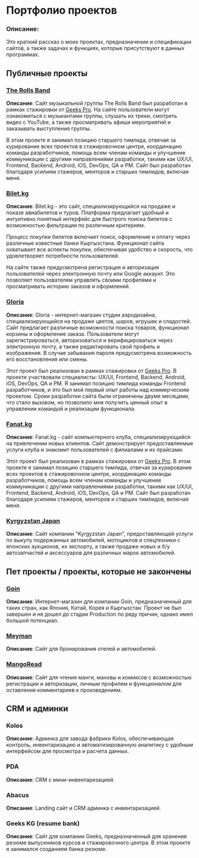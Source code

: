 # Портфолио проектов

### **Описание**:
Это краткий рассказ о моих проектах, предназначении и спецификации сайтов, а также задачах и функциях, которые присутствуют в данных программах.

## Публичные проекты

### [The Rolls Band](https://therollsband.com/)
**Описание**: Сайт музыкальной группы The Rolls Band был разработан в рамках стажировки от [Geeks Pro](https://geeks.kg/geeks-pro). На сайте пользователи могут ознакомиться с музыкантами группы, слушать их треки, смотреть видео с YouTube, а также просматривать афиши мероприятий и заказывать выступления группы.

В этом проекте я занимал позицию старшего тимлида, отвечая за курирование всех проектов в стажировочном центре, координацию команды разработчиков, помощь всем членам команды и улучшение коммуникации с другими направлениями разработки, такими как UX/UI, Frontend, Backend, Android, iOS, DevOps, QA и PM. Сайт был разработан благодаря усилиям стажеров, менторов и старших тимлидов, включая меня.

### [Bilet.kg](https://bilet.kg/en)
**Описание**: Bilet.kg - это сайт, специализирующийся на продаже и показе авиабилетов и туров. Платформа предлагает удобный и интуитивно понятный интерфейс для быстрого поиска билетов с возможностью фильтрации по различным критериям.

Процесс покупки билетов включает поиск, оформление и оплату через различные известные банки Кыргызстана. Функционал сайта охватывает все аспекты покупки, обеспечивая удобство и скорость, что удовлетворяет потребности пользователей.

На сайте также предусмотрена регистрация и авторизация пользователей через электронную почту или Google аккаунт. Это позволяет пользователям управлять своими профилями и просматривать историю заказов и оформлений.

### [Gloria](https://gloria.geeks.kg/)
**Описание**: Gloria - интернет-магазин студии аэродизайна, специализирующийся на продаже цветов, шаров, игрушек и сладостей. Сайт предлагает различные возможности поиска товаров, функционал корзины и оформление заказа. Пользователи могут зарегистрироваться, авторизоваться и верифицироваться через электронную почту, а также редактировать свой профиль и изображения. В случае забывания пароля предусмотрена возможность его восстановления или смены.

Этот проект был реализован в рамках стажировки от [Geeks Pro](https://geeks.kg/geeks-pro). В проекте участвовали специалисты: UX/UI, Frontend, Backend, Android, iOS, DevOps, QA и PM. Я занимал позицию тимлида команды Frontend разработчиков, и это был мой первый опыт работы над коммерческим проектом. Сроки разработки сайта были ограничены двумя месяцами, что стало вызовом, но позволило мне получить ценный опыт в управлении командой и реализации функционала.

### [Fanat.kg](https://fanat.kg/)
**Описание**: Fanat.kg - сайт компьютерного клуба, специализирующийся на привлечении новых клиентов. Сайт демонстрирует предоставляемые услуги клуба и знакомит пользователей с филиалами и их прайсами.

Этот проект был реализован в рамках стажировки от [Geeks Pro](https://geeks.kg/geeks-pro). В этом проекте я занимал позицию старшего тимлида, отвечая за курирование всех проектов в стажировочном центре, координацию команды разработчиков, помощь всем членам команды и улучшение коммуникации с другими направлениями разработки, такими как UX/UI, Frontend, Backend, Android, iOS, DevOps, QA и PM. Сайт был разработан благодаря усилиям стажеров, менторов и старших тимлидов, включая меня.

### [Kyrgyzstan Japan](https://kgjp.store/en)
**Описание**: Сайт компании "Kyrgyzstan Japan", предоставляющей услуги по выкупу подержанных автомобилей, мотоциклов и спецтехники с японских аукционов, их экспорту, а также продаже новых и б/у автозапчастей и аксессуаров для различных марок автомобилей.

## Пет проекты / проекты, которые не закончены

### [Goin](https://www.figma.com/design/j4eTh0IdGB8KLo4768wrXr/Гоин?t=YtB0GDW8WO5FZuap-0)
**Описание**: Интернет-магазин для компании Goin, предназначенный для таких стран, как Япония, Китай, Корея и Кыргызстан. Проект не был завершен и не дошел до стадии Production по ряду причин, однако имел большой потенциал.

### [Meyman](https://www.figma.com/design/PwfgWFpr9RKMjCb0ueXDBg/UX%2FUI-%235?node-id=6-2&t=WcQX617nBvn6ekhK-0)
**Описание**: Сайт для бронирования отелей и автомобилей.

### [MangoRead](https://www.figma.com/design/vMVfgkK5X8T5mmH4NXBoiQ/MangoRead-(Copy)-(Copy)?node-id=0-1&t=ReTDzI637vgnJNwC-0)
**Описание**: Сайт для чтения манги, манхвы и комиксов с возможностью регистрации и авторизации, личным профилем и функционалом для оставления комментариев к произведениям.

## CRM и админки

### Kolos
**Описание**: Админка для завода фабрики Kolos, обеспечивающая контроль, инвентаризацию и автоматизированную аналитику с удобным интерфейсом для просмотра и расчета данных.

### PDA
**Описание**: CRM с мини-инвентаризацией.

### Abacus
**Описание**: Landing сайт и CRM админка с инвентаризацией.

### Geeks KG (resume bank)
**Описание**: Сайт для компании Geeks, предназначенный для хранения резюме выпускников курсов и стажировочного центра. В этом проекте я занимался созданием банка резюме.